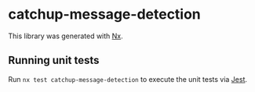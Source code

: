 # catchup-message-detection

This library was generated with [Nx](https://nx.dev).

## Running unit tests

Run `nx test catchup-message-detection` to execute the unit tests via [Jest](https://jestjs.io).
